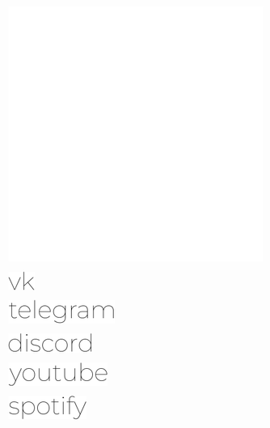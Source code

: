 <img src="https://raw.githubusercontent.com/inotflying/inotflying/main/assets/blob.svg">
<br>
<br>
<a href="https://vk.com/inotflying">
    <picture>
        <source media="(prefers-color-scheme: dark)" srcset="https://raw.githubusercontent.com/inotflying/inotflying/main/assets/dark/vk.svg">
        <img src="https://raw.githubusercontent.com/inotflying/inotflying/main/assets/light/vk.svg">
    </picture>
</a>
<br>
<br>
<a href="https://t.me/inotflying">
    <picture>
        <source media="(prefers-color-scheme: dark)" srcset="https://raw.githubusercontent.com/inotflying/inotflying/main/assets/dark/telegram.svg">
        <img src="https://raw.githubusercontent.com/inotflying/inotflying/main/assets/light/telegram.svg">
    </picture>
</a>
<br>
<br>
<a href="https://discordapp.com/users/817660113535762432">
    <picture>
        <source media="(prefers-color-scheme: dark)" srcset="https://raw.githubusercontent.com/inotflying/inotflying/main/assets/dark/discord.svg">
        <img src="https://raw.githubusercontent.com/inotflying/inotflying/main/assets/light/discord.svg">
    </picture>
</a>
<br>
<br>
<a href="https://youtube.com/@inotflying">
    <picture>
        <source media="(prefers-color-scheme: dark)" srcset="https://raw.githubusercontent.com/inotflying/inotflying/main/assets/dark/youtube.svg">
        <img src="https://raw.githubusercontent.com/inotflying/inotflying/main/assets/light/youtube.svg">
    </picture>
</a>
<br>
<br>
<a href="https://open.spotify.com/user/srobl2kk58wx6su3m8siy68c4">
    <picture>
        <source media="(prefers-color-scheme: dark)" srcset="https://raw.githubusercontent.com/inotflying/inotflying/main/assets/dark/spotify.svg">
        <img src="https://raw.githubusercontent.com/inotflying/inotflying/main/assets/light/spotify.svg">
    </picture>
</a>